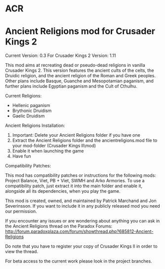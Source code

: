 ACR
===

Ancient Religions mod for Crusader Kings 2
===


Current Version: 0.3
For Crusader Kings 2 Version: 1.11


This mod aims at recreating dead or pseudo-dead religions in vanilla Crusader
Kings 2. This version features the ancient cults of the celts, the Druidic
religion, and the ancient religion of the Roman and Greek peoples. Other plans
include Basque, Guanche and Mesopotamian paganism, and further plans include
Egyptian paganism and the Cult of Cthulhu.


Current Religions:
 - Hellenic paganism
 - Brythonic Druidism
 - Gaelic Druidism

 
Ancient Religions Installation:

1. Important: Delete your Ancient Religions folder if you have one
2. Extract the Ancient Religions folder and the ancientreligions.mod file to your mod-folder (Crusader Kings II\mod)
3. Enable it when launching the game
4. Have fun


Compatibility Patches:

This mod has compatibility patches or instructions for the following mods: Project Balance, Viet, PB + Viet, SWMH and Arko Armories. To use a compatibility patch, just extract it into the main folder and enable it, alongside all its dependencies, when you play the game.


This mod is created, owned, and maintained by Patrick Marchand and Jon Severinsson. If you want to include it in any publicly released mod you need our permission.


If you encounter any issues or are wondering about anything you can ask in the Ancient Religions thread on the Paradox Forums: http://forum.paradoxplaza.com/forum/showthread.php?685812-Ancient-Religions


Do note that you have to register your copy of Crusader Kings II in order to view the thread.


For beta access to the current work please look in the project branches.
